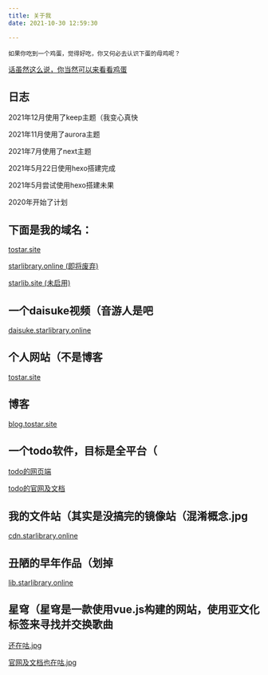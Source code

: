 ```yaml
---
title: 关于我
date: 2021-10-30 12:59:30

---
```


    如果你吃到一个鸡蛋，觉得好吃，你又何必去认识下蛋的母鸡呢？

[话虽然这么说，你当然可以来看看鸡蛋](https://github.com/starNGC2237)

## 日志

2021年12月使用了keep主题（我变心真快

2021年11月使用了aurora主题

2021年7月使用了next主题

2021年5月22日使用hexo搭建完成

2021年5月尝试使用hexo搭建未果

2020年开始了计划

## 下面是我的域名：

[tostar.site](https://tostar.site)

[starlibrary.online (即将废弃)](https://starlibrary.online)

[starlib.site (未启用)](https://starlib.site)

## 一个daisuke视频（音游人是吧

[daisuke.starlibrary.online](https://daisuke.starlibrary.online)

## 个人网站（不是博客

[tostar.site](https://tostar.site)

## 博客

[blog.tostar.site](https://blog.tostar.site)

## 一个todo软件，目标是全平台（

[todo的网页端](https://todos.tostar.site)

[todo的官网及文档](https://todos.starlibrary.online/)

## 我的文件站（其实是没搞完的镜像站（混淆概念.jpg

[cdn.starlibrary.online](https://cdn.starlibrary.online)

## 丑陋的早年作品（划掉

[lib.starlibrary.online](https://lib.starlibrary.online)

## 星穹（星穹是一款使用vue.js构建的网站，使用亚文化标签来寻找并交换歌曲

[还在咕.jpg](https://xq.tostar.site)

[官网及文档也在咕.jpg](https://xq.starlib.site)